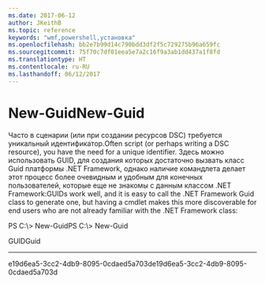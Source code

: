 ```yaml
---
ms.date: 2017-06-12
author: JKeithB
ms.topic: reference
keywords: "wmf,powershell,установка"
ms.openlocfilehash: bb2e7b99d14c790bdd3df2f5c729275b96a659fc
ms.sourcegitcommit: 75f70c7df01eea5e7a2c16f9a3ab1dd437a1f8fd
ms.translationtype: HT
ms.contentlocale: ru-RU
ms.lasthandoff: 06/12/2017
---
```

# <a name="new-guid"></a><span data-ttu-id="343cc-102">New-Guid</span><span class="sxs-lookup"><span data-stu-id="343cc-102">New-Guid</span></span>
<span data-ttu-id="343cc-103">Часто в сценарии (или при создании ресурсов DSC) требуется уникальный идентификатор.</span><span class="sxs-lookup"><span data-stu-id="343cc-103">Often script (or perhaps writing a DSC resource), you have the need for a unique identifier.</span></span> <span data-ttu-id="343cc-104">Здесь можно использовать GUID, для создания которых достаточно вызвать класс Guid платформы .NET Framework, однако наличие командлета делает этот процесс более очевидным и удобным для конечных пользователей, которые еще не знакомы с данным классом .NET Framework:</span><span class="sxs-lookup"><span data-stu-id="343cc-104">GUIDs work well, and it is easy to call the .NET Framework Guid class to generate one, but having a cmdlet makes this more discoverable for end users who are not already familiar with the .NET Framework class:</span></span>

<span data-ttu-id="343cc-105">PS C:\\&gt; New-Guid</span><span class="sxs-lookup"><span data-stu-id="343cc-105">PS C:\\&gt; New-Guid</span></span>

<span data-ttu-id="343cc-106">GUID</span><span class="sxs-lookup"><span data-stu-id="343cc-106">Guid</span></span>

----

<span data-ttu-id="343cc-107">e19d6ea5-3cc2-4db9-8095-0cdaed5a703d</span><span class="sxs-lookup"><span data-stu-id="343cc-107">e19d6ea5-3cc2-4db9-8095-0cdaed5a703d</span></span>

